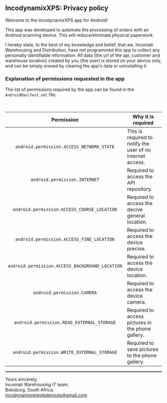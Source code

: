 ## IncodynamixXPS: Privacy policy

Welcome to the IncodynamixXPS app for Android!

This app was developed to automate the processing of orders with an Andriod scanning device. This will reduce/eliminate physical paperwork.

I hereby state, to the best of my knowledge and belief, that we, Incomati Warehousing and Distribution, have not programmed this app to collect any personally identifiable information. All data (the url of the api, customer and warehouse location) created by you (the user) is stored on your device only, and can be simply erased by clearing the app's data or uninstalling it. 

### Explanation of permissions requested in the app

The list of permissions required by the app can be found in the `AndroidManifest.xml` file:

<br/>

| Permission | Why it is required |
| :---: | --- |
| `android.permission.ACCESS_NETWORK_STATE` | This is required to notify the user of no internet access. |
| `android.permission.INTERNET` | Required to access the API repository. |
| `android.permission.ACCESS_COARSE_LOCATION` | Required to access the decive general location. |
| `android.permission.ACCESS_FINE_LOCATION` | Required to access the device precise. |
| `android.permission.ACCESS_BACKGROUND_LOCATION` | Required to access the device location. |
| `android.permission.CAMERA` | Required to access the device camera. |
| `android.permission.READ_EXTERNAL_STORAGE` | Required to access pictures in the phone gallery. |
| `android.permission.WRITE_EXTERNAL_STORAGE` | Required to save pictures to the phone gallery. |

 <hr style="border:1px solid gray">


Yours sincerely,  
Incomati Warehousing IT team.  
Boksburg, South Africa.  
incodynamixremotedevices@gmail.com
